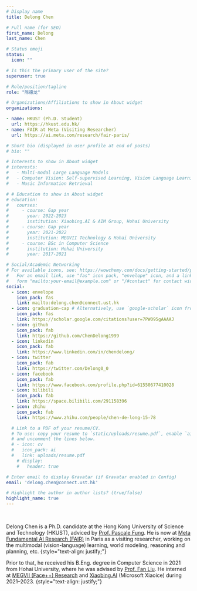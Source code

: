 ```yaml
---
# Display name
title: Delong Chen

# Full name (for SEO)
first_name: Delong
last_name: Chen

# Status emoji
status:
  icon: ""

# Is this the primary user of the site?
superuser: true

# Role/position/tagline
role: "陈德龙"

# Organizations/Affiliations to show in About widget
organizations:

- name: HKUST (Ph.D. Student)
  url: https://hkust.edu.hk/
- name: FAIR at Meta (Visiting Researcher) 
  url: https://ai.meta.com/research/fair-paris/

# Short bio (displayed in user profile at end of posts)
# bio: ""

# Interests to show in About widget
# interests:
#   - Multi-modal Large Language Models
#   - Computer Vision: Self-supervised Learning, Vision Language Learning'
#   - Music Information Retrieval

# # Education to show in About widget
# education:
#   courses:
#     - course: Gap year
#       year: 2022-2023
#       institution: Xiaobing.AI & AIM Group, Hohai University
#     - course: Gap year
#       year: 2021-2022
#       institution: MEGVII Technology & Hohai University
#     - course: BSc in Computer Science
#       institution: Hohai University
#       year: 2017-2021

# Social/Academic Networking
# For available icons, see: https://wowchemy.com/docs/getting-started/page-builder/#icons
#   For an email link, use "fas" icon pack, "envelope" icon, and a link in the
#   form "mailto:your-email@example.com" or "/#contact" for contact widget.
social:
  - icon: envelope
    icon_pack: fas
    link: mailto:delong.chen@connect.ust.hk
  - icon: graduation-cap # Alternatively, use `google-scholar` icon from `ai` icon pack
    icon_pack: fas
    link: https://scholar.google.com/citations?user=7PW095gAAAAJ
  - icon: github
    icon_pack: fab
    link: https://github.com/ChenDelong1999
  - icon: linkedin
    icon_pack: fab
    link: https://www.linkedin.com/in/chendelong/
  - icon: twitter
    icon_pack: fab
    link: https://twitter.com/Delong0_0
  - icon: facebook
    icon_pack: fab
    link: https://www.facebook.com/profile.php?id=61550677410028
  - icon: bilibili
    icon_pack: fab
    link: https://space.bilibili.com/291158396
  - icon: zhihu
    icon_pack: fab
    link: https://www.zhihu.com/people/chen-de-long-15-78

  # Link to a PDF of your resume/CV.
  # To use: copy your resume to `static/uploads/resume.pdf`, enable `ai` icons in `params.yaml`,
  # and uncomment the lines below.
  # - icon: cv
  #   icon_pack: ai
  #   link: uploads/resume.pdf
    # display:
    #   header: true

# Enter email to display Gravatar (if Gravatar enabled in Config)
email: 'delong.chen@connect.ust.hk'

# Highlight the author in author lists? (true/false)
highlight_name: true
---
```


<br>

Delong Chen is a Ph.D. candidate at the Hong Kong University of Science and Technology (HKUST), adviced by <a href="https://pascale.home.ece.ust.hk/about.html">Prof. Pascale Fung</a>. He is now at <a href="https://ai.meta.com/research/">Meta Fundamental AI Research (FAIR)</a> in Paris as a visiting researcher, working on the multimodal (vision-language) learning, world modeling, reasoning and planning, etc.
{style="text-align: justify;"}

Prior to that, he received his B.Eng. degree in Computer Science in 2021 from Hohai University, where he was advised by <a href="https://multimodality.group/">Prof. Fan Liu</a>. He interned at <a href="https://en.megvii.com/megvii_research">MEGVII (Face++) Research</a> and <a href="https://xiaoice.com/">Xiaobing.AI</a> (Microsoft Xiaoice) during 2021–2023.
{style="text-align: justify;"}
